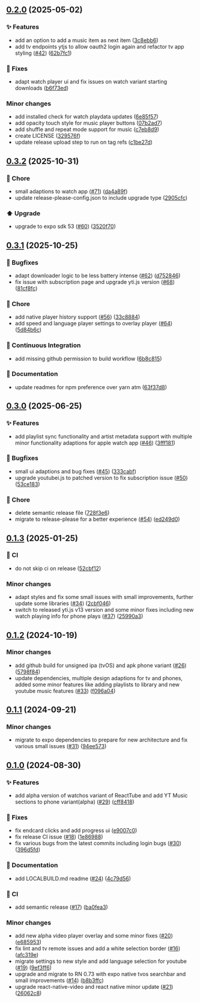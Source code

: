 ## [0.2.0](https://github.com/Duell10111/ReactTube/compare/v0.1.3...v0.2.0) (2025-05-02)

### :sparkles: Features

* add an option to add a music item as next item ([3c8ebb6](https://github.com/Duell10111/ReactTube/commit/3c8ebb64d98a1f8d3448a0f25893319560e68c07))
* add tv endpoints ytjs to allow oauth2 login again and refactor tv app styling ([#42](https://github.com/Duell10111/ReactTube/issues/42)) ([62b7fc1](https://github.com/Duell10111/ReactTube/commit/62b7fc1198a2f85b6079788514d652ed6f99e5c2))

### :bug: Fixes

* adapt watch player ui and fix issues on watch variant starting downloads ([b6f73ed](https://github.com/Duell10111/ReactTube/commit/b6f73eddbadce8e8b5d91e2c86cf80377b89ba7a))

### Minor changes

* add installed check for watch playdata updates ([6e85f57](https://github.com/Duell10111/ReactTube/commit/6e85f57b77a12850433e35dceececf249516332b))
* add opacity touch style for music player buttons ([07b2ad7](https://github.com/Duell10111/ReactTube/commit/07b2ad79476e156fba63981f1ece8d1b27946f3e))
* add shuffle and repeat mode support for music ([c7eb8d9](https://github.com/Duell10111/ReactTube/commit/c7eb8d99bd698517d7dbbc6d8c2efb2d03009431))
* create LICENSE ([329576f](https://github.com/Duell10111/ReactTube/commit/329576fd7f60aca592a588d4558488bf7fa58f97))
* update release upload step to run on tag refs ([c1be27d](https://github.com/Duell10111/ReactTube/commit/c1be27d6129a51d9e2c5384e3894ba3dba7a65a3))

## [0.3.2](https://github.com/Duell10111/ReactTube/compare/v0.3.1...v0.3.2) (2025-10-31)


### 🔧 Chore

* small adaptions to watch app ([#71](https://github.com/Duell10111/ReactTube/issues/71)) ([da4a89f](https://github.com/Duell10111/ReactTube/commit/da4a89fcb3ff67b35f543aa5ea1f2f64b999b5a6))
* update release-please-config.json to include upgrade type ([2905cfc](https://github.com/Duell10111/ReactTube/commit/2905cfcb37dda6f31760c2b235e21f63518a59dc))


### ⬆️ Upgrade

* upgrade to expo sdk 53 ([#60](https://github.com/Duell10111/ReactTube/issues/60)) ([3520f70](https://github.com/Duell10111/ReactTube/commit/3520f70153d7a4484c4d00cf9198e14361039a1b))

## [0.3.1](https://github.com/Duell10111/ReactTube/compare/v0.3.0...v0.3.1) (2025-10-25)


### 🐛 Bugfixes

* adapt downloader logic to be less battery intense ([#62](https://github.com/Duell10111/ReactTube/issues/62)) ([d752846](https://github.com/Duell10111/ReactTube/commit/d7528464a7744107a02bb75b98e6f95862dd0126))
* fix issue with subscription page and upgrade yti.js version ([#68](https://github.com/Duell10111/ReactTube/issues/68)) ([81cf8fc](https://github.com/Duell10111/ReactTube/commit/81cf8fcbcf1375c314640fc6106c70dbbd045c3d))


### 🔧 Chore

* add native player history support ([#56](https://github.com/Duell10111/ReactTube/issues/56)) ([33c8884](https://github.com/Duell10111/ReactTube/commit/33c8884689bd4de0a69c13fbfcc9fbf060ab8074))
* add speed and language player settings to overlay player ([#64](https://github.com/Duell10111/ReactTube/issues/64)) ([5d84b6c](https://github.com/Duell10111/ReactTube/commit/5d84b6c34250416e9fbcb932c9889fad2d86e7ae))


### 🚀 Continuous Integration

* add missing github permission to build workflow ([6b8c815](https://github.com/Duell10111/ReactTube/commit/6b8c8150c1c94557e7e6a48751ff988bbec95ac7))


### 📄 Documentation

* update readmes for npm preference over yarn atm ([63f37d8](https://github.com/Duell10111/ReactTube/commit/63f37d8d2570fc1c6b79503d88a2a2d88c7bd6c8))

## [0.3.0](https://github.com/Duell10111/ReactTube/compare/v0.2.0...v0.3.0) (2025-06-25)


### ✨ Features

* add playlist sync functionality and artist metadata support with multiple minor functionality adaptions for apple watch app ([#46](https://github.com/Duell10111/ReactTube/issues/46)) ([3fff181](https://github.com/Duell10111/ReactTube/commit/3fff181081ee43cee72f817258d68546d0dd1f3f))


### 🐛 Bugfixes

* small ui adaptions and bug fixes ([#45](https://github.com/Duell10111/ReactTube/issues/45)) ([333cabf](https://github.com/Duell10111/ReactTube/commit/333cabf8c9a377f8f6be3ab3f0e6806d0d53c5cc))
* upgrade youtubei.js to patched version to fix subscription issue ([#50](https://github.com/Duell10111/ReactTube/issues/50)) ([53ce183](https://github.com/Duell10111/ReactTube/commit/53ce183221b39de088361b17857ee3a33192915c))


### 🔧 Chore

* delete semantic release file ([728f3e6](https://github.com/Duell10111/ReactTube/commit/728f3e60dd63df5d7a18e65e085b60836861cc41))
* migrate to release-please for a better experience ([#54](https://github.com/Duell10111/ReactTube/issues/54)) ([ed249d0](https://github.com/Duell10111/ReactTube/commit/ed249d03bcfda79d2073ec1681c5fa75f800c5eb))

## [0.1.3](https://github.com/Duell10111/ReactTube/compare/v0.1.2...v0.1.3) (2025-01-25)

### :repeat: CI

* do not skip ci on release ([52cbf12](https://github.com/Duell10111/ReactTube/commit/52cbf1262139eb33aa142244e5382c8fa7007714))

### Minor changes

* adapt styles and fix some small issues with small improvements, further update some libraries ([#34](https://github.com/Duell10111/ReactTube/issues/34)) ([2cbf046](https://github.com/Duell10111/ReactTube/commit/2cbf0464f8fc426bbc0687adf50546e127043cac))
* switch to released yti.js v13 version and some minor fixes including new watch playing info for phone plays ([#37](https://github.com/Duell10111/ReactTube/issues/37)) ([25990a3](https://github.com/Duell10111/ReactTube/commit/25990a351244c417f49faa6ff026effc581fca35))

## [0.1.2](https://github.com/Duell10111/ReactTube/compare/v0.1.1...v0.1.2) (2024-10-19)

### Minor changes

* add github build for unsigned ipa (tvOS) and apk phone variant ([#26](https://github.com/Duell10111/ReactTube/issues/26)) ([5798f84](https://github.com/Duell10111/ReactTube/commit/5798f842fdf3be051b5a945d62c8dda2c5f85e09))
* update dependencies, multiple design adaptions for tv and phones, added some minor features like adding playlists to library and new youtube music features ([#33](https://github.com/Duell10111/ReactTube/issues/33)) ([f096a04](https://github.com/Duell10111/ReactTube/commit/f096a0494d10542a04cf60f1e831b5d7906fc074))

## [0.1.1](https://github.com/Duell10111/ReactTube/compare/v0.1.0...v0.1.1) (2024-09-21)

### Minor changes

* migrate to expo dependencies to prepare for new architecture and fix various small issues ([#31](https://github.com/Duell10111/ReactTube/issues/31)) ([94ee573](https://github.com/Duell10111/ReactTube/commit/94ee573283badc1fcc51620d7ecb483c608c0290))

## [0.1.0](https://github.com/Duell10111/ReactTube/compare/v0.0.1...v0.1.0) (2024-08-30)

### :sparkles: Features

* add alpha version of watchos variant of ReactTube and add YT Music sections to phone variant(alpha) ([#29](https://github.com/Duell10111/ReactTube/issues/29)) ([cff8418](https://github.com/Duell10111/ReactTube/commit/cff8418dae517b0d9169a5b1b3813a0d4dfabf92))

### :bug: Fixes

* fix endcard clicks and add progress ui ([e9007c0](https://github.com/Duell10111/ReactTube/commit/e9007c08eaae9ee5e31cf8a9a069c9f66dc2f6ba))
* fix release CI issue ([#18](https://github.com/Duell10111/ReactTube/issues/18)) ([1e86988](https://github.com/Duell10111/ReactTube/commit/1e86988ef33a9a2909346aa97b736380fc6ca264))
* fix various bugs from the latest commits including login bugs ([#30](https://github.com/Duell10111/ReactTube/issues/30)) ([396d5fd](https://github.com/Duell10111/ReactTube/commit/396d5fdb0439f78e2635f60c07c603f971ce5d94))

### :memo: Documentation

* add LOCALBUILD.md readme ([#24](https://github.com/Duell10111/ReactTube/issues/24)) ([4c79d56](https://github.com/Duell10111/ReactTube/commit/4c79d5693f1dcb70d19b2d75ef3de22de318ad1e))

### :repeat: CI

* add semantic release ([#17](https://github.com/Duell10111/ReactTube/issues/17)) ([ba0fea3](https://github.com/Duell10111/ReactTube/commit/ba0fea390c844952782d2ddea62a509a42f94446))

### Minor changes

* add new alpha video player overlay and some minor fixes ([#20](https://github.com/Duell10111/ReactTube/issues/20)) ([e685953](https://github.com/Duell10111/ReactTube/commit/e6859530fee95052248f6b4fe4b05c189f65c7fd))
* fix lint and tv remote issues and add a white selection border  ([#16](https://github.com/Duell10111/ReactTube/issues/16)) ([afc319e](https://github.com/Duell10111/ReactTube/commit/afc319e9351fe0f35ed2e0113aebd8043e28e7b6))
* migrate settings to new style and add language selection for youtube ([#19](https://github.com/Duell10111/ReactTube/issues/19)) ([9ef3ff6](https://github.com/Duell10111/ReactTube/commit/9ef3ff6e2890d540400b92b3e73d10cbf86dd895))
* upgrade and migrate to RN 0.73 with expo native tvos searchbar and small improvements ([#14](https://github.com/Duell10111/ReactTube/issues/14)) ([b8b3ffc](https://github.com/Duell10111/ReactTube/commit/b8b3ffc05302e0a74d5f6848231bc320c695ecb8))
* upgrade react-native-video and react native minor update ([#21](https://github.com/Duell10111/ReactTube/issues/21)) ([26062c8](https://github.com/Duell10111/ReactTube/commit/26062c8fd9bd7447d30f372b60c10479e53336a1))
